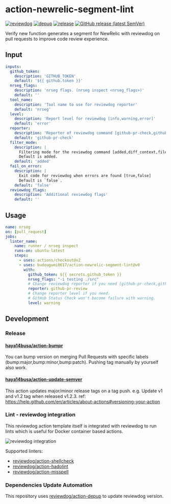# action-newrelic-segment-lint

[![reviewdog](https://github.com/budougumi0617/action-newrelic-segment-lint/workflows/reviewdog/badge.svg)](https://github.com/budougumi0617/action-newrelic-segment-lint/actions?query=workflow%3Areviewdog)
[![depup](https://github.com/budougumi0617/action-newrelic-segment-lint/workflows/depup/badge.svg)](https://github.com/budougumi0617/action-newrelic-segment-lint/actions?query=workflow%3Adepup)
[![release](https://github.com/budougumi0617/action-newrelic-segment-lint/workflows/release/badge.svg)](https://github.com/budougumi0617/action-newrelic-segment-lint/actions?query=workflow%3Arelease)
[![GitHub release (latest SemVer)](https://img.shields.io/github/v/release/budougumi0617/action-newrelic-segment-lint?logo=github&sort=semver)](https://github.com/budougumi0617/action-newrelic-segment-lint/releases)

[comment]: <> ([![action-bumpr supported]&#40;https://img.shields.io/badge/bumpr-supported-ff69b4?logo=github&link=https://github.com/haya14busa/action-bumpr&#41;]&#40;https://github.com/haya14busa/action-bumpr&#41;)

[comment]: <> (![github-pr-review demo]&#40;https://user-images.githubusercontent.com/3797062/73162963-4b8e2b00-4132-11ea-9a3f-f9c6f624c79f.png&#41;)

[comment]: <> (![github-pr-check demo]&#40;https://user-images.githubusercontent.com/3797062/73163032-70829e00-4132-11ea-8481-f213a37db354.png&#41;)

Verify new function generates a segment for NewRelic with reviewdog on pull requests to improve code review experience.

## Input

<!-- TODO: update -->
```yaml
inputs:
  github_token:
    description: 'GITHUB_TOKEN'
    default: '${{ github.token }}'
  nrseg_flags:
    description: 'nrseg flags. (nrseg inspect <nrseg_flags>)'
    default: ''
  tool_name:
    description: 'Tool name to use for reviewdog reporter'
    default: 'nrseg'
  level:
    description: 'Report level for reviewdog [info,warning,error]'
    default: 'error'
  reporter:
    description: 'Reporter of reviewdog command [github-pr-check,github-check,github-pr-review].'
    default: 'github-pr-check'
  filter_mode:
    description: |
      Filtering mode for the reviewdog command [added,diff_context,file,nofilter].
      Default is added.
    default: 'added'
  fail_on_error:
    description: |
      Exit code for reviewdog when errors are found [true,false]
      Default is `false`.
    default: 'false'
  reviewdog_flags:
    description: 'Additional reviewdog flags'
    default: ''
```

## Usage

```yaml
name: nrseg
on: [pull_request]
jobs:
  linter_name:
    name: runner / nrseg inspect
    runs-on: ubuntu-latest
    steps:
      - uses: actions/checkout@v2
      - uses: budougumi0617/action-newrelic-segment-lint@v0
        with:
          github_token: ${{ secrets.github_token }}
          nrseg_flags: "-i testing ./src"
          # Change reviewdog reporter if you need [github-pr-check,github-check,github-pr-review].
          reporter: github-pr-review
          # Change reporter level if you need.
          # GitHub Status Check won't become failure with warning.
          level: warning
```

## Development

### Release

#### [haya14busa/action-bumpr](https://github.com/haya14busa/action-bumpr)
You can bump version on merging Pull Requests with specific labels (bump:major,bump:minor,bump:patch).
Pushing tag manually by yourself also work.

#### [haya14busa/action-update-semver](https://github.com/haya14busa/action-update-semver)

This action updates major/minor release tags on a tag push. e.g. Update v1 and v1.2 tag when released v1.2.3.
ref: https://help.github.com/en/articles/about-actions#versioning-your-action

### Lint - reviewdog integration

This reviewdog action template itself is integrated with reviewdog to run lints
which is useful for Docker container based actions.

![reviewdog integration](https://user-images.githubusercontent.com/3797062/72735107-7fbb9600-3bde-11ea-8087-12af76e7ee6f.png)

Supported linters:

- [reviewdog/action-shellcheck](https://github.com/reviewdog/action-shellcheck)
- [reviewdog/action-hadolint](https://github.com/reviewdog/action-hadolint)
- [reviewdog/action-misspell](https://github.com/reviewdog/action-misspell)

### Dependencies Update Automation
This repository uses [reviewdog/action-depup](https://github.com/reviewdog/action-depup) to update
reviewdog version.

